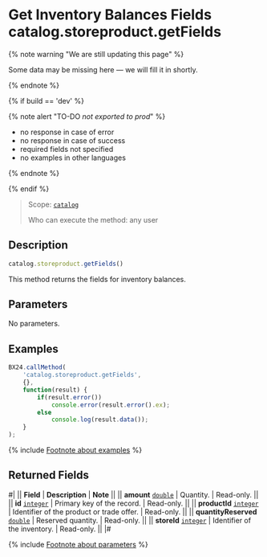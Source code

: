 # Get Inventory Balances Fields catalog.storeproduct.getFields

{% note warning "We are still updating this page" %}

Some data may be missing here — we will fill it in shortly.

{% endnote %}

{% if build == 'dev' %}

{% note alert "TO-DO _not exported to prod_" %}

- no response in case of error
- no response in case of success
- required fields not specified
- no examples in other languages
  
{% endnote %}

{% endif %}

> Scope: [`catalog`](../../scopes/permissions.md)
>
> Who can execute the method: any user

## Description

```js
catalog.storeproduct.getFields()
```

This method returns the fields for inventory balances.

## Parameters

No parameters.

## Examples

```javascript
BX24.callMethod(
    'catalog.storeproduct.getFields',
    {},
    function(result) {
        if(result.error())
            console.error(result.error().ex);
        else
            console.log(result.data());
    }
);
```
{% include [Footnote about examples](../../../_includes/examples.md) %}

## Returned Fields

#|
|| **Field** | **Description** | **Note** ||
|| **amount** 
[`double`](../../data-types.md) | Quantity. | Read-only. ||
|| **id** 
[`integer`](../../data-types.md) | Primary key of the record. | Read-only. ||
|| **productId** 
[`integer`](../../data-types.md) | Identifier of the product or trade offer. | Read-only. ||
|| **quantityReserved** 
[`double`](../../data-types.md) | Reserved quantity. | Read-only. ||
|| **storeId** 
[`integer`](../../data-types.md) | Identifier of the inventory. | Read-only. ||
|#

{% include [Footnote about parameters](../../../_includes/required.md) %}